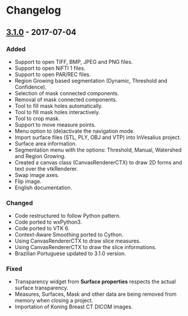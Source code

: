 # Changelog

## [3.1.0](https://github.com/invesalius/invesalius3/tree/v3.1.0) - 2017-07-04

### Added
- Support to open TIFF, BMP, JPEG and PNG files.
- Support to open NiFTI 1 files.
- Support to open PAR/REC files.
- Region Growing based segmentation (Dynamic, Threshold and Confidence).
- Selection of mask connected components.
- Removal of mask connected components.
- Tool to fill mask holes automatically.
- Tool to fill mask holes interactively.
- Tool to crop mask.
- Support to move measure points.
- Menu option to (de)activate the navigation mode.
- Import surface files (STL, PLY, OBJ and VTP) into InVesalius project.
- Surface area information.
- Segmentation menu with the options: Threshold, Manual, Watershed and Region Growing.
- Created a canvas class (CanvasRendererCTX) to draw 2D forms and text over the vtkRenderer.
- Swap image axes.
- Flip image.
- English documentation.

### Changed
- Code restructured to follow Python pattern.
- Code ported to wxPython3.
- Code ported to VTK 6.
- Context-Aware Smoothing ported to Cython.
- Using CanvasRendererCTX to draw slice measures.
- Using CanvasRendererCTX to draw the slice informations.
- Brazilian Portuguese updated to 3.1.0 version.

### Fixed
- Transparency widget from **Surface properties** respects the actual surface transparency.
- Measures, Surfaces, Mask and other data are being removed from memory when closing a project.
- Importation of Koning Breast CT DICOM images.
